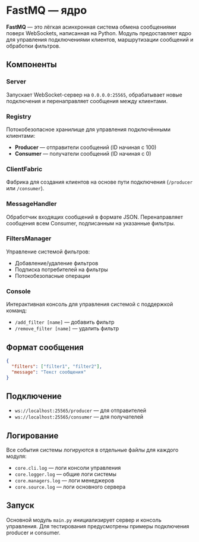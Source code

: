 # FastMQ — ядро

**FastMQ** — это лёгкая асинхронная система обмена сообщениями поверх WebSockets, написанная на Python. Модуль предоставляет ядро для управления подключениями клиентов, маршрутизации сообщений и обработки фильтров.

## Компоненты

### Server
Запускает WebSocket-сервер на `0.0.0.0:25565`, обрабатывает новые подключения и перенаправляет сообщения между клиентами.

### Registry
Потокобезопасное хранилище для управления подключёнными клиентами:
- **Producer** — отправители сообщений (ID начиная с 100)
- **Consumer** — получатели сообщений (ID начиная с 0)

### ClientFabric
Фабрика для создания клиентов на основе пути подключения (`/producer` или `/consumer`).

### MessageHandler
Обработчик входящих сообщений в формате JSON. Перенаправляет сообщения всем Consumer, подписанным на указанные фильтры.

### FiltersManager
Управление системой фильтров:
- Добавление/удаление фильтров
- Подписка потребителей на фильтры
- Потокобезопасные операции

### Console
Интерактивная консоль для управления системой с поддержкой команд:
- `/add_filter [name]` — добавить фильтр
- `/remove_filter [name]` — удалить фильтр

## Формат сообщения
```json
{
  "filters": ["filter1", "filter2"],
  "message": "Текст сообщения"
}
```

## Подключение
- `ws://localhost:25565/producer` — для отправителей
- `ws://localhost:25565/consumer` — для получателей

## Логирование
Все события системы логируются в отдельные файлы для каждого модуля:
- `core.cli.log` — логи консоли управления
- `core.logger.log` — общие логи системы
- `core.managers.log` — логи менеджеров
- `core.source.log` — логи основного сервера

## Запуск
Основной модуль `main.py` инициализирует сервер и консоль управления. Для тестирования предусмотрены примеры подключения producer и consumer.